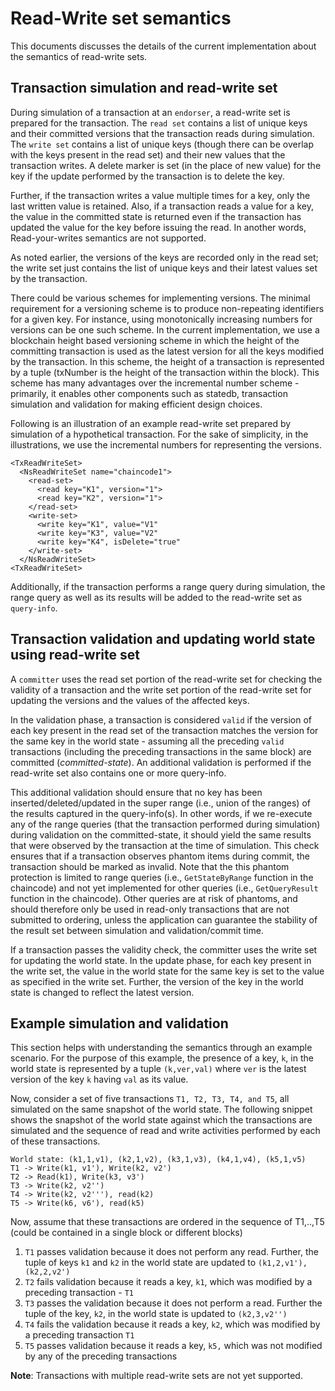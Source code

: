 Read-Write set semantics
========================

This documents discusses the details of the current implementation about
the semantics of read-write sets.

Transaction simulation and read-write set
-----------------------------------------

During simulation of a transaction at an `endorser`, a read-write set is
prepared for the transaction. The `read set` contains a list of unique
keys and their committed versions that the transaction reads during
simulation. The `write set` contains a list of unique keys (though there
can be overlap with the keys present in the read set) and their new
values that the transaction writes. A delete marker is set (in the place
of new value) for the key if the update performed by the transaction is
to delete the key.

Further, if the transaction writes a value multiple times for a key,
only the last written value is retained. Also, if a transaction reads a
value for a key, the value in the committed state is returned even if
the transaction has updated the value for the key before issuing the
read. In another words, Read-your-writes semantics are not supported.

As noted earlier, the versions of the keys are recorded only in the read
set; the write set just contains the list of unique keys and their
latest values set by the transaction.

There could be various schemes for implementing versions. The minimal
requirement for a versioning scheme is to produce non-repeating
identifiers for a given key. For instance, using monotonically
increasing numbers for versions can be one such scheme. In the current
implementation, we use a blockchain height based versioning scheme in
which the height of the committing transaction is used as the latest
version for all the keys modified by the transaction. In this scheme,
the height of a transaction is represented by a tuple (txNumber is the
height of the transaction within the block). This scheme has many
advantages over the incremental number scheme - primarily, it enables
other components such as statedb, transaction simulation and validation
for making efficient design choices.

Following is an illustration of an example read-write set prepared by
simulation of a hypothetical transaction. For the sake of simplicity, in
the illustrations, we use the incremental numbers for representing the
versions.

    <TxReadWriteSet>
      <NsReadWriteSet name="chaincode1">
        <read-set>
          <read key="K1", version="1">
          <read key="K2", version="1">
        </read-set>
        <write-set>
          <write key="K1", value="V1"
          <write key="K3", value="V2"
          <write key="K4", isDelete="true"
        </write-set>
      </NsReadWriteSet>
    <TxReadWriteSet>

Additionally, if the transaction performs a range query during
simulation, the range query as well as its results will be added to the
read-write set as `query-info`.

Transaction validation and updating world state using read-write set
--------------------------------------------------------------------

A `committer` uses the read set portion of the read-write set for
checking the validity of a transaction and the write set portion of the
read-write set for updating the versions and the values of the affected
keys.

In the validation phase, a transaction is considered `valid` if the
version of each key present in the read set of the transaction matches
the version for the same key in the world state - assuming all the
preceding `valid` transactions (including the preceding transactions in
the same block) are committed (*committed-state*). An additional
validation is performed if the read-write set also contains one or more
query-info.

This additional validation should ensure that no key has been
inserted/deleted/updated in the super range (i.e., union of the ranges)
of the results captured in the query-info(s). In other words, if we
re-execute any of the range queries (that the transaction performed
during simulation) during validation on the committed-state, it should
yield the same results that were observed by the transaction at the time
of simulation. This check ensures that if a transaction observes phantom
items during commit, the transaction should be marked as invalid. Note
that the this phantom protection is limited to range queries (i.e.,
`GetStateByRange` function in the chaincode) and not yet implemented for
other queries (i.e., `GetQueryResult` function in the chaincode). Other
queries are at risk of phantoms, and should therefore only be used in
read-only transactions that are not submitted to ordering, unless the
application can guarantee the stability of the result set between
simulation and validation/commit time.

If a transaction passes the validity check, the committer uses the write
set for updating the world state. In the update phase, for each key
present in the write set, the value in the world state for the same key
is set to the value as specified in the write set. Further, the version
of the key in the world state is changed to reflect the latest version.

Example simulation and validation
---------------------------------

This section helps with understanding the semantics through an example
scenario. For the purpose of this example, the presence of a key, `k`,
in the world state is represented by a tuple `(k,ver,val)` where `ver`
is the latest version of the key `k` having `val` as its value.

Now, consider a set of five transactions `T1, T2, T3, T4, and T5`, all
simulated on the same snapshot of the world state. The following snippet
shows the snapshot of the world state against which the transactions are
simulated and the sequence of read and write activities performed by
each of these transactions.

    World state: (k1,1,v1), (k2,1,v2), (k3,1,v3), (k4,1,v4), (k5,1,v5)
    T1 -> Write(k1, v1'), Write(k2, v2')
    T2 -> Read(k1), Write(k3, v3')
    T3 -> Write(k2, v2'')
    T4 -> Write(k2, v2'''), read(k2)
    T5 -> Write(k6, v6'), read(k5)

Now, assume that these transactions are ordered in the sequence of
T1,..,T5 (could be contained in a single block or different blocks)

1.  `T1` passes validation because it does not perform any read.
    Further, the tuple of keys `k1` and `k2` in the world state are
    updated to `(k1,2,v1'), (k2,2,v2')`
2.  `T2` fails validation because it reads a key, `k1`, which was
    modified by a preceding transaction - `T1`
3.  `T3` passes the validation because it does not perform a read.
    Further the tuple of the key, `k2`, in the world state is updated to
    `(k2,3,v2'')`
4.  `T4` fails the validation because it reads a key, `k2`, which was
    modified by a preceding transaction `T1`
5.  `T5` passes validation because it reads a key, `k5,` which was not
    modified by any of the preceding transactions

**Note**: Transactions with multiple read-write sets are not yet
supported.
